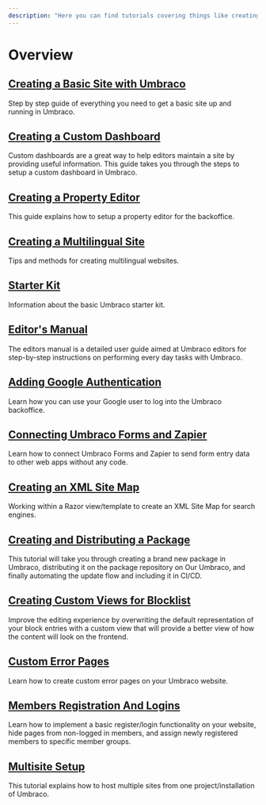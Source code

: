 ```yaml
---
description: "Here you can find tutorials covering things like creating a site from scratch, setting up multilingual sites and many more."
---
```


# Overview

## [Creating a Basic Site with Umbraco](creating-a-basic-website/)

Step by step guide of everything you need to get a basic site up and running in Umbraco.

## [Creating a Custom Dashboard](creating-a-custom-dashboard.md)

Custom dashboards are a great way to help editors maintain a site by providing useful information. This guide takes you through the steps to setup a custom dashboard in Umbraco.

## [Creating a Property Editor](creating-a-property-editor/)

This guide explains how to setup a property editor for the backoffice.

## [Creating a Multilingual Site](multilanguage-setup.md)

Tips and methods for creating multilingual websites.

## [Starter Kit](starter-kit/)

Information about the basic Umbraco starter kit.

## [Editor's Manual](editors-manual/)

The editors manual is a detailed user guide aimed at Umbraco editors for step-by-step instructions on performing every day tasks with Umbraco.

## [Adding Google Authentication](add-google-authentication.md)

Learn how you can use your Google user to log into the Umbraco backoffice.

## [Connecting Umbraco Forms and Zapier](connecting-umbraco-forms-and-zapier.md)

Learn how to connect Umbraco Forms and Zapier to send form entry data to other web apps without any code.

## [Creating an XML Site Map](creating-an-xml-site-map.md)

Working within a Razor view/template to create an XML Site Map for search engines.

## [Creating and Distributing a Package](creating-and-distributing-a-package.md)

This tutorial will take you through creating a brand new package in Umbraco, distributing it on the package repository on Our Umbraco, and finally automating the update flow and including it in CI/CD.

## [Creating Custom Views for Blocklist](creating-custom-views-for-blocklist.md)

Improve the editing experience by overwriting the default representation of your block entries with a custom view that will provide a better view of how the content will look on the frontend.

## [Custom Error Pages](custom-error-page.md)

Learn how to create custom error pages on your Umbraco website.

## [Members Registration And Logins](members-registration-and-login.md)

Learn how to implement a basic register/login functionality on your website, hide pages from non-logged in members, and assign newly registered members to specific member groups.

## [Multisite Setup](multisite-setup.md)

This tutorial explains how to host multiple sites from one project/installation of Umbraco.

